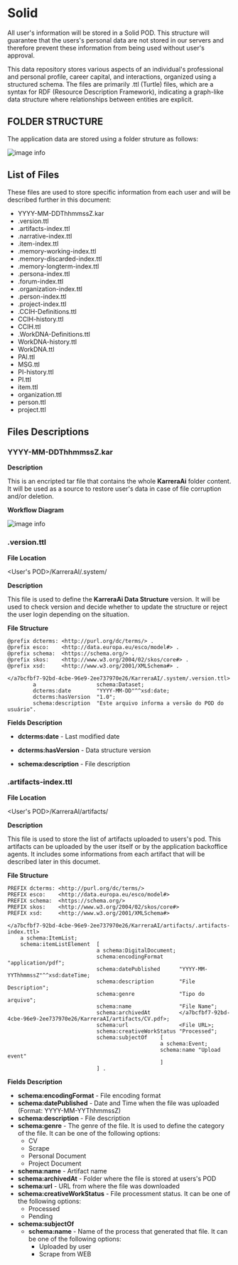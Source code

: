 # Solid

All user's information will be stored in a Solid POD. This structure will guarantee that the users's personal data are not stored in our servers and therefore prevent these information from being used without user's approval.

This data repository stores various aspects of an individual's professional and personal profile, career capital, and interactions, organized using a structured schema. The files are primarily .ttl (Turtle) files, which are a syntax for RDF (Resource Description Framework), indicating a graph-like data structure where relationships between entities are explicit.

## FOLDER STRUCTURE

The application data are stored using a folder struture as follows:

![image info](./assets/PodFolder.png)

## List of Files

These files are used to store specific information from each user and will be described further in this document:

* YYYY-MM-DDThhmmssZ.kar
* .version.ttl
* .artifacts-index.ttl
* .narrative-index.ttl
* .item-index.ttl
* .memory-working-index.ttl
* .memory-discarded-index.ttl
* .memory-longterm-index.ttl
* .persona-index.ttl
* .forum-index.ttl
* .organization-index.ttl
* .person-index.ttl
* .project-index.ttl
* .CCIH-Definitions.ttl
* CCIH-history.ttl
* CCIH.ttl
* .WorkDNA-Definitions.ttl
* WorkDNA-history.ttl
* WorkDNA.ttl
* PAI.ttl
* MSG.ttl
* PI-history.ttl
* PI.ttl
* item.ttl
* organization.ttl
* person.ttl
* project.ttl

## Files Descriptions

### YYYY-MM-DDThhmmssZ.kar

**Description**

This is an encripted tar file that contains the whole **KarreraAi** folder content. It will be used as a source to restore user's data in case of file corruption and/or deletion.

**Workflow Diagram**

![image info](./assets/BackupFlow.jpg)

### .version.ttl

**File Location**

<User's POD>/KarreraAI/.system/

**Description**

This file is used to define the **KarreraAi Data Structure** version. It will be used to check version and decide whether to update the structure or reject the user login depending on the situation.

**File Structure**

```ttl title=".version.ttl" linenums="1"
@prefix dcterms: <http://purl.org/dc/terms/> .
@prefix esco:    <http://data.europa.eu/esco/model#> .
@prefix schema:  <https://schema.org/> .
@prefix skos:    <http://www.w3.org/2004/02/skos/core#> .
@prefix xsd:     <http://www.w3.org/2001/XMLSchema#> .

</a7bcfbf7-92bd-4cbe-96e9-2ee737970e26/KarreraAI/.system/.version.ttl>
        a                   schema:Dataset;
        dcterms:date        "YYYY-MM-DD"^^xsd:date;
        dcterms:hasVersion  "1.0";
        schema:description  "Este arquivo informa a versão do POD do usuário".
```

**Fields Description**

* **dcterms:date** - Last modified date

* **dcterms:hasVersion** - Data structure version

* **schema:description** - File description

### .artifacts-index.ttl

**File Location**

<User's POD>/KarreraAI/artifacts/

**Description**

This file is used to store the list of artifacts uploaded to users's pod. This artifacts can be uploaded by the user itself or by the application backoffice agents. It includes some informations from each artifact that will be described later in this documet.

**File Structure**

```ttl title=".version.ttl" linenums="1"
PREFIX dcterms: <http://purl.org/dc/terms/>
PREFIX esco:    <http://data.europa.eu/esco/model#>
PREFIX schema:  <https://schema.org/>
PREFIX skos:    <http://www.w3.org/2004/02/skos/core#>
PREFIX xsd:     <http://www.w3.org/2001/XMLSchema#>

</a7bcfbf7-92bd-4cbe-96e9-2ee737970e26/KarreraAI/artifacts/.artifacts-index.ttl>
    a schema:ItemList;
    schema:itemListElement  [
                            a schema:DigitalDocument;
                            schema:encodingFormat     "application/pdf";
                            schema:datePublished      "YYYY-MM-YYThhmmssZ"^^xsd:dateTime;
                            schema:description        "File Description";
                            schema:genre              "Tipo do arquivo";
                            schema:name               "File Name";
                            schema:archivedAt         </a7bcfbf7-92bd-4cbe-96e9-2ee737970e26/KarreraAI/artifacts/CV.pdf>;
                            schema:url                <File URL>;
                            schema:creativeWorkStatus "Processed";
                            schema:subjectOf    [
                                                a schema:Event;
                                                schema:name "Upload event"
                                                ]
                            ] .
```

**Fields Description**

* **schema:encodingFormat** - File encoding format
* **schema:datePublished** - Date and Time when the file was uploaded (Format: YYYY-MM-YYThhmmssZ) 
* **schema:description** - File description
* **schema:genre** - The genre of the file. It is used to define the category of the file. It can be one of the following options:
    * CV
    * Scrape
    * Personal Document
    * Project Document
* **schema:name** - Artifact name
* **schema:archivedAt** - Folder where the file is stored at users's POD
* **schema:url** - URL from where the file was downloaded
* **schema:creativeWorkStatus** - File processment status. It can be one of the following options:
    * Processed
    * Pending
* **schema:subjectOf**
    * **schema:name** - Name of the process that generated that file. It can be one of the following options:
        * Uploaded by user
        * Scrape from WEB




